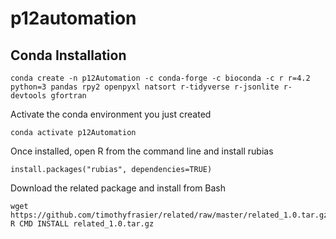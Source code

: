 # p12automation

## Conda Installation

```
conda create -n p12Automation -c conda-forge -c bioconda -c r r=4.2 python=3 pandas rpy2 openpyxl natsort r-tidyverse r-jsonlite r-devtools gfortran
```

Activate the conda environment you just created
```
conda activate p12Automation
```

Once installed, open R from the command line and install rubias

```
install.packages("rubias", dependencies=TRUE)
```

Download the related package and install from Bash
```
wget https://github.com/timothyfrasier/related/raw/master/related_1.0.tar.gz
R CMD INSTALL related_1.0.tar.gz
```
